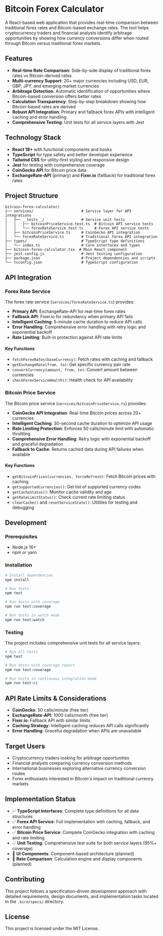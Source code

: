 # Bitcoin Forex Calculator

A React-based web application that provides real-time comparison between traditional forex rates and Bitcoin-based exchange rates. The tool helps cryptocurrency traders and financial analysts identify arbitrage opportunities by showing how currency conversions differ when routed through Bitcoin versus traditional forex markets.

## Features

- **Real-time Rate Comparison**: Side-by-side display of traditional forex rates vs Bitcoin-derived rates
- **Multi-currency Support**: 20+ major currencies including USD, EUR, GBP, JPY, and emerging market currencies
- **Arbitrage Detection**: Automatic identification of opportunities where Bitcoin-based conversion offers better rates
- **Calculation Transparency**: Step-by-step breakdown showing how Bitcoin-based rates are derived
- **Robust API Integration**: Primary and fallback forex APIs with intelligent caching and error handling
- **Comprehensive Testing**: Unit tests for all service layers with Jest

## Technology Stack

- **React 18+** with functional components and hooks
- **TypeScript** for type safety and better developer experience
- **Tailwind CSS** for utility-first styling and responsive design
- **Jest** for testing with comprehensive coverage
- **CoinGecko API** for Bitcoin price data
- **ExchangeRate-API** (primary) and **Fixer.io** (fallback) for traditional forex rates

## Project Structure

```
bitcoin-forex-calculator/
├── services/                      # Service layer for API integrations
│   ├── __tests__/                 # Service unit tests
│   │   ├── bitcoinPriceService.test.ts  # Bitcoin API service tests
│   │   └── forexRateService.test.ts     # Forex API service tests
│   ├── bitcoinPriceService.ts     # CoinGecko API integration
│   └── forexRateService.ts        # Traditional forex API integration
├── types/                         # TypeScript type definitions
│   └── index.ts                   # Core interfaces and types
├── bitcoin-forex-calculator.tsx  # Main React component
├── jest.config.js                 # Jest testing configuration
├── package.json                   # Project dependencies and scripts
└── tsconfig.json                  # TypeScript configuration
```

## API Integration

### Forex Rate Service

The forex rate service (`services/forexRateService.ts`) provides:

- **Primary API**: ExchangeRate-API for real-time forex rates
- **Fallback API**: Fixer.io for redundancy when primary API fails
- **Intelligent Caching**: 5-minute cache duration to reduce API calls
- **Error Handling**: Comprehensive error handling with retry logic and exponential backoff
- **Rate Limiting**: Built-in protection against API rate limits

#### Key Functions

- `fetchForexRates(baseCurrency)`: Fetch rates with caching and fallback
- `getExchangeRate(from, to)`: Get specific currency pair rate
- `convertCurrency(amount, from, to)`: Convert amount between currencies
- `checkForexServiceHealth()`: Health check for API availability

### Bitcoin Price Service

The Bitcoin price service (`services/bitcoinPriceService.ts`) provides:

- **CoinGecko API Integration**: Real-time Bitcoin prices across 20+ currencies
- **Intelligent Caching**: 30-second cache duration to optimize API usage
- **Rate Limiting Protection**: Enforces 50 calls/minute limit with automatic throttling
- **Comprehensive Error Handling**: Retry logic with exponential backoff and graceful degradation
- **Fallback to Cache**: Returns cached data during API failures when available

#### Key Functions

- `getBitcoinPrices(currencies, forceRefresh)`: Fetch Bitcoin prices with caching
- `getSupportedCurrencies()`: Get list of supported currency codes
- `getCacheStatus()`: Monitor cache validity and age
- `getRateLimitStatus()`: Check current rate limiting status
- `clearCache()` and `resetServiceState()`: Utilities for testing and debugging

## Development

### Prerequisites

- Node.js 16+ 
- npm or yarn

### Installation

```bash
# Install dependencies
npm install

# Run tests
npm test

# Run tests with coverage
npm run test:coverage

# Run tests in watch mode
npm run test:watch
```

### Testing

The project includes comprehensive unit tests for all service layers:

```bash
# Run all tests
npm test

# Run tests with coverage report
npm run test:coverage

# Run tests in continuous integration mode
npm run test:ci
```

## API Rate Limits & Considerations

- **CoinGecko**: 50 calls/minute (free tier)
- **ExchangeRate-API**: 1000 calls/month (free tier)
- **Fixer.io**: Fallback API with similar limits
- **Caching Strategy**: Intelligent caching reduces API calls significantly
- **Error Handling**: Graceful degradation when APIs are unavailable

## Target Users

- Cryptocurrency traders looking for arbitrage opportunities
- Financial analysts comparing currency conversion methods
- International businesses exploring alternative currency conversion routes
- Forex enthusiasts interested in Bitcoin's impact on traditional currency markets

## Implementation Status

- ✅ **TypeScript Interfaces**: Complete type definitions for all data structures
- ✅ **Forex API Service**: Full implementation with caching, fallback, and error handling
- ✅ **Bitcoin Price Service**: Complete CoinGecko integration with caching and rate limiting
- ✅ **Unit Testing**: Comprehensive test suite for both service layers (95%+ coverage)
- 🚧 **UI Components**: Component-based architecture (planned)
- 🚧 **Rate Comparison**: Calculation engine and display components (planned)

## Contributing

This project follows a specification-driven development approach with detailed requirements, design documents, and implementation tasks located in the `.kiro/specs/` directory.

## License

This project is licensed under the MIT License.